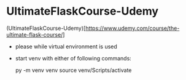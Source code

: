 # UltimateFlaskCourse-Udemy

(UltimateFlaskCourse-Udemy)[https://www.udemy.com/course/the-ultimate-flask-course/]

- please while virtual environment is used
- start venv with either of following commands:

    py -m venv venv
    source venv/Scripts/activate
